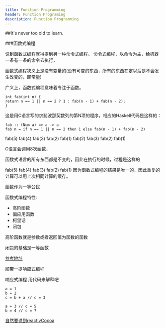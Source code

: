 ```yaml
---
title: Function Programming
header: Function Programing
description: Function Programming
---
```


##It's never too old to learn.

###函数式编程

说到函数式编程就得提到另一种命令式编程。
命令式编程，以命令为主，给机器一条有一条的命令去执行，

函数式编程狭义上是没有变量的(没有可变的东西，所有的东西在定以后是不会发生改变的，即常量)

广义上，函数式编程意味着专注于函数。

	int fab(int n) {
	return n == 1 || n == 2 ? 1 : fab(n - 1) + fab(n - 2);
	}
	
这是用C语言写的求斐波那契数列的第N项的程序，相应的Haskell代码是这样的：

	fab :: (Num a) => a -> a
	fab n = if n == 1 || n == 2 then 1 else fab(n - 1) + fab(n - 2)
	
fab(5)
fab(4)
fab(3)
fab(2)
fab(1)
fab(2)
fab(3)
fab(2)
fab(1)

C语言会调用8次函数，

函数式语言的所有东西都是不变的，因此在执行的时候，过程是这样的

fab(5)
fab(4)
fab(3)
fab(2)
fab(1)
因为函数式编程的结果是唯一的，因此重复的计算可以用上次相同计算的缓存。

函数作为一等公民

函数式编程特性:
* 高阶函数
* 偏应用函数
* 柯里话
* 闭包

高阶函数就是参数或者返回值为函数的函数

闭包的基础是一等函数

[参考地址](https://blog.csdn.net/u013007900/article/details/79104110)

顺带一提响应式编程

响应式编程 用代码来解释吧

	a = 1
	b = 2
	c = b + a // c = 3
	
	a = 3 // c = 5
	b = 4 // c = 7
	
[自然要说到reactivCocoa](http://www.cocoachina.com/ios/20160729/17244.html)